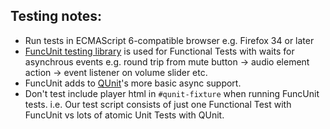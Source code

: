Testing notes:
-----------

-  Run tests in ECMAScript 6-compatible browser e.g. Firefox 34 or later
-  [FuncUnit testing library](http://funcunit.com/index.html) is used for Functional Tests with waits for asynchrous events e.g. round trip from mute button -> audio element action -> event listener on volume slider etc.
-  FuncUnit adds  to [QUnit](http://api.qunitjs.com/)'s more basic async support.
-  Don't test include player html in `#qunit-fixture`  when running FuncUnit tests. i.e. Our test script consists of just one Functional Test with FuncUnit vs lots of atomic Unit Tests with QUnit.
